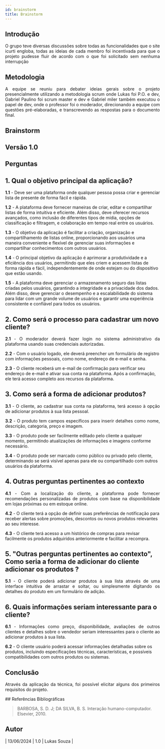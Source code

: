 ```yaml
---
id: brainstorm
title: Brainstorm
---
```

 
## Introdução
<p align = "justify">
 O grupo teve diversas discussões sobre todas as funcionalidades que o site icurti engloba, todas as ideias de cada membro foi incentivada para que o projeto pudesse fluir de acordo com o que foi solicitado sem nenhuma interrupção
</p>
 
## Metodologia
<p align = "justify">
A equipe se reuniu para debater ideias gerais sobre o projeto presencialmente utilizando a metodologia scrum onde Lukas foi P.O. e dev, Gabriel Paulino foi scrum master e dev e Gabriel miler também executou o papel de dev, onde o professor foi o moderador, direcionando a equipe com questões pré-elaboradas, e transcrevendo as respostas para o documento final.
</p>
 
## Brainstorm
 
## Versão 1.0
 
## Perguntas
 
## 1. Qual o objetivo principal da aplicação?
 
<p align = "justify">
<b>1.1</b> - Deve ser uma plataforma onde qualquer pessoa possa criar e gerenciar lista de presente de forma fácil e rápida.
</p>
 
<b>1.2</b> - A plataforma deve fornecer maneiras de criar, editar e compartilhar listas de forma intuitiva e eficiente. Além disso, deve oferecer recursos avançados, como inclusão de diferentes tipos de mídia, opções de classificação e filtragem, e colaboração em tempo real entre os usuários.
 
<b>1.3</b> - O objetivo da aplicação é facilitar a criação, organização e compartilhamento de listas online, proporcionando aos usuários uma maneira conveniente e flexível de gerenciar suas informações e compartilhar conhecimentos com outros usuários.
 
<b>1.4</b> - O principal objetivo da aplicação é aprimorar a produtividade e a eficiência dos usuários, permitindo que eles criem e acessem listas de forma rápida e fácil, independentemente de onde estejam ou do dispositivo que estão usando.
 
<b>1.5</b> - A plataforma deve gerenciar o armazenamento seguro das listas criadas pelos usuários, garantindo a integridade e a privacidade dos dados. Além disso, deve gerenciar o desempenho e a escalabilidade do sistema para lidar com um grande volume de usuários e garantir uma experiência consistente e confiável para todos os usuários.
</p>
 
## 2. Como será o processo para cadastrar um novo cliente?
 
<p align = "justify">
<b>2.1</b> - O moderador deverá fazer login no sistema administrativo da plataforma usando suas credenciais autorizadas.
 
<b>2.2</b> - Com o usuário logado, ele deverá preencher um formulário de registro com informações pessoais, como nome, endereço de e-mail e senha.

<b>2.3</b> - O cliente receberá um e-mail de confirmação para verificar seu endereço de e-mail e ativar sua conta na plataforma. Após a confirmação, ele terá acesso completo aos recursos da plataforma.
</p>

## 3. Como será a forma de adicionar produtos?
 
<p align = "justify">
<b>3.1</b> - O cliente, ao cadastrar sua conta na plataforma, terá acesso à opção de adicionar produtos à sua lista pessoal.
 
<p align = "justify">
<b>3.2</b> - O produto tem campos específicos para inserir detalhes como nome, descrição, categoria, preço e imagem.
 
<b>3.3</b> - O produto pode ser facilmente editado pelo cliente a qualquer momento, permitindo atualizações de informações e imagens conforme necessário.
 
<b>3.4</b> - O produto pode ser marcado como público ou privado pelo cliente, determinando se será visível apenas para ele ou compartilhado com outros usuários da plataforma.
</p>

## 4. Outras perguntas pertinentes ao contexto

<p align = "justify">
<b>4.1</b> - Com a localização do cliente, a plataforma pode fornecer recomendações personalizadas de produtos com base na disponibilidade em lojas próximas ou em estoque online.
 
<b>4.2</b> - O cliente terá a opção de definir suas preferências de notificação para receber alertas sobre promoções, descontos ou novos produtos relevantes ao seu interesse.
 
<b>4.3</b> - O cliente terá acesso a um histórico de compras para revisar facilmente os produtos adquiridos anteriormente e facilitar a recompra.
 </p>
 
## 5. "Outras perguntas pertinentes ao contexto", Como seria a forma de adicionar do cliente adicionar os produtos ?
<p align = "justify">
<b>5.1</b> - O cliente poderá adicionar produtos à sua lista através de uma interface intuitiva de arrastar e soltar, ou simplesmente digitando os detalhes do produto em um formulário de adição.
</p>
 
## 6. Quais informações seriam interessante para o cliente?
<p align = "justify">
   <b>6.1</b> - Informações como preço, disponibilidade, avaliações de outros clientes e detalhes sobre o vendedor seriam interessantes para o cliente ao adicionar produtos à sua lista.
   
   <b>6.2</b> - O cliente usuário poderá acessar informações detalhadas sobre os produtos, incluindo especificações técnicas, características, e possíveis compatibilidades com outros produtos ou sistemas.
   
</p>
 
 
## Conclusão
<p align = "justify">
Através da aplicação da técnica, foi possível elicitar alguns dos primeiros requisitos do projeto.
</p>
## Referências Bibliográficas
 
> BARBOSA, S. D. J; DA SILVA, B. S. Interação humano-computador. Elsevier, 2010.
 
 
## Autor
| 13/06/2024 | 1.0 | Lukas Souza |
